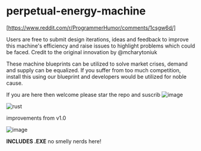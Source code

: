 # perpetual-energy-machine

[https://www.reddit.com/r/ProgrammerHumor/comments/1csgw6d/]

Users are free to submit design iterations, ideas and feedback to improve this machine's efficiency and raise issues to highlight problems which could be faced. Credit to the original innovation by @mcharytoniuk 

These machine blueprints can be utilized to solve market crises, demand and supply can be equalized. If you suffer from too much competition, install this using our blueprint and developers would be utilized for noble cause.

If you are here then welcome please star the repo and suscrib ![image](https://github.com/Kishlay-notabot/perpetual-energy-machine/assets/67735128/2033170d-13e8-4ac3-a4a4-3a5871d8d610)  

![rust](https://github.com/sysadminmann/perpetual-energy-machine/assets/148331787/c234a842-83ad-4949-b1b8-4b200467741a)

improvements from v1.0

![image](https://github.com/sysadminmann/perpetual-energy-machine/assets/148331787/7d22fe77-19c9-4e15-937e-cff0e0e9cdee)

**INCLUDES .EXE** no smelly nerds here!
